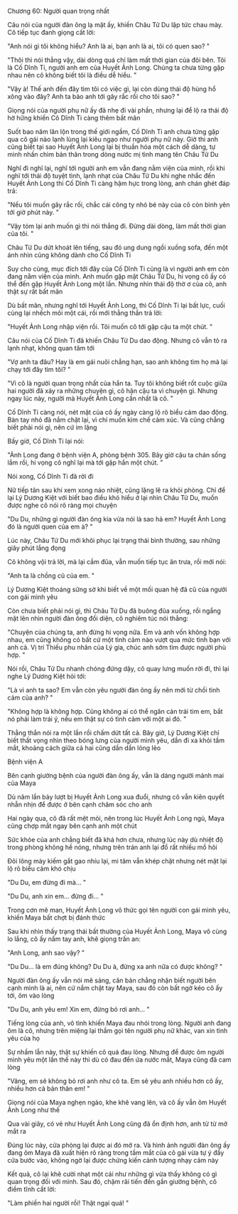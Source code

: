 




Chương 60: Người quan trọng nhất

Câu nói của người đàn ông lạ mặt ấy, khiến Châu Tử Du lập tức chau mày. Cô tiếp tục đanh giọng cất lời:

"Anh nói gì tôi không hiểu? Anh là ai, bạn anh là ai, tôi có quen sao? "

"Thôi thì nói thẳng vậy, dài dòng quá chỉ làm mất thời gian của đôi bên. Tôi là Cố Dĩnh Ti, người anh em của Huyết Ảnh Long. Chúng ta chưa từng gặp nhau nên cô không biết tôi là điều dễ hiểu. "

"Vậy à! Thế anh đến đây tìm tôi có việc gì, lại còn dùng thái độ hùng hổ xông vào đây? Anh ta bảo anh tới gây rắc rối cho tôi sao? "

Giọng nói của người phụ nữ ấy đã nhẹ đi vài phần, nhưng lại để lộ ra thái độ hờ hững khiến Cô Dĩnh Ti càng thêm bất mãn

Suốt bao năm lăn lộn trong thế giới ngầm, Cố Dĩnh Ti anh chưa từng gặp qua cô gái nào lạnh lùng lại kiêu ngạo như người phụ nữ này. Giờ thì anh cũng biết tại sao Huyết Ảnh Long lại bị thuần hóa một cách dễ dàng, tự mình nhấn chìm bản thân trong dòng nước mị tình mang tên Châu Tử Du

Nghĩ đi nghĩ lại, nghĩ tới người anh em vẫn đang nằm viện của mình, rồi khi nghĩ tới thái độ tuyệt tình, lạnh nhạt của Châu Tử Du khi nghe nhắc đến Huyết Ảnh Long thì Cố Dĩnh Ti càng hậm hực trong lòng, anh chán ghét đáp trả:

"Nếu tôi muốn gây rắc rối, chắc cái công ty nhỏ bé này của cô còn bình yên tới giờ phút này. "

"Vậy tóm lại anh muốn gì thì nói thẳng đi. Đừng dài dòng, làm mất thời gian của tôi. "

Châu Tử Du dứt khoát lên tiếng, sau đó ung dung ngồi xuống sofa, đến một ánh nhìn cũng không dành cho Cố Dĩnh Ti

Suy cho cùng, mục đích tới đây của Cố Dĩnh Ti cũng là vì người anh em còn đang nằm viện của mình. Anh muốn gặp mặt Châu Tử Du, hi vọng cô ấy có thể đến gặp Huyết Ảnh Long một lần. Nhưng nhìn thái độ thờ ơ của cô, anh thật sự rất bất mãn


Dù bất mãn, nhưng nghĩ tới Huyết Ảnh Long, thì Cố Dĩnh Ti lại bất lực, cuối cùng lại nhếch môi một cái, rồi mới thẳng thắn trả lời:

"Huyết Ảnh Long nhập viện rồi. Tôi muốn cô tới gặp cậu ta một chút. "

Câu nói của Cố Dĩnh Ti đã khiến Châu Tử Du dao động. Nhưng cô vẫn tỏ ra lạnh nhạt, không quan tâm tới

"Vợ anh ta đâu? Hay là em gái nuôi chẳng hạn, sao anh không tìm họ mà lại chạy tới đây tìm tôi? "

"Vì cô là người quan trọng nhất của hắn ta. Tuy tôi không biết rốt cuộc giữa hai người đã xảy ra những chuyện gì, cô hận cậu ta vì chuyện gì. Nhưng ngay lúc này, người mà Huyết Ảnh Long cần nhất là cô. "

Cố Dĩnh Ti càng nói, nét mặt của cô ấy ngày càng lộ rõ biểu cảm dao động. Bàn tay nhỏ đã nắm chặt lại, vì chỉ muốn kìm chế cảm xúc. Và cũng chẳng biết phải nói gì, nên cứ im lặng

Bấy giờ, Cố Dĩnh Ti lại nói:

"Ảnh Long đang ở bệnh viện A, phòng bệnh 305. Bây giờ cậu ta chán sống lắm rồi, hi vọng cô nghĩ lại mà tới gặp hắn một chút. "

Nói xong, Cố Dĩnh Ti đã rời đi

Nữ tiếp tân sau khi xem xong náo nhiệt, cũng lặng lẽ ra khỏi phòng. Chỉ để lại Lý Dương Kiệt với biết bao điều khó hiểu ở lại nhìn Châu Tử Du, muốn được nghe cô nói rõ ràng mọi chuyện

"Du Du, những gì người đàn ông kia vừa nói là sao hả em? Huyết Ảnh Long đó là người quen của em à? "

Lúc này, Châu Tử Du mới khôi phục lại trạng thái bình thường, sau những giây phút lắng đọng

Cô không vội trả lời, mà lại cầm đũa, vẫn muốn tiếp tục ăn trưa, rồi mới nói:

"Anh ta là chồng cũ của em. "

Lý Dương Kiệt thoáng sững sờ khi biết về một mối quan hệ đã cũ của người con gái mình yêu

Còn chưa biết phải nói gì, thì Châu Tử Du đã buông đũa xuống, rồi ngẩng mặt lên nhìn người đàn ông đối diện, cô nghiêm túc nói thẳng:

"Chuyện của chúng ta, anh đừng hi vọng nữa. Em và anh vốn không hợp nhau, em cũng không có bất cứ một tình cảm nào vượt qua mức tình bạn với anh cả. Vị trí Thiếu phu nhân của Lý gia, chúc anh sớm tìm được người phù hợp. "


Nói rồi, Châu Tử Du nhanh chóng đứng dậy, cô quay lưng muốn rời đi, thì lại nghe Lý Dương Kiệt hỏi tới:

"Là vì anh ta sao? Em vẫn còn yêu người đàn ông ấy nên mới từ chối tình cảm của anh? "

"Không hợp là không hợp. Cũng không ai có thể ngăn cản trái tim em, bắt nó phải làm trái ý, nếu em thật sự có tình cảm với một ai đó. "

Thẳng thắn nói ra một lần rồi chấm dứt tất cả. Bây giờ, Lý Dương Kiệt chỉ biết thất vọng nhìn theo bóng lưng của người mình yêu, dần đi xa khỏi tầm mắt, khoảng cách giữa cả hai cũng dần dần lỏng lẻo


Bệnh viện A

Bên cạnh giường bệnh của người đàn ông ấy, vẫn là dáng người mảnh mai của Maya

Dù năm lần bảy lượt bị Huyết Ảnh Long xua đuổi, nhưng cô vẫn kiên quyết nhẫn nhịn để được ở bên cạnh chăm sóc cho anh

Hai ngày qua, cô đã rất mệt mỏi, nên trong lúc Huyết Ảnh Long ngủ, Maya cũng chợp mắt ngay bên cạnh anh một chút

Sức khỏe của anh chẳng biết đã khá hơn chưa, nhưng lúc này dù nhiệt độ trong phòng không hề nóng, nhưng trên trán anh lại đổ rất nhiều mồ hôi

Đôi lông mày kiếm gắt gao nhíu lại, mi tâm vẫn khép chặt nhưng nét mặt lại lộ rõ biểu cảm khó chịu

"Du Du, em đừng đi mà... "

"Du Du, anh xin em... đừng đi... "

Trong cơn mê man, Huyết Ảnh Long vô thức gọi tên người con gái mình yêu, khiến Maya bất chợt bị đánh thức

Sau khi nhìn thấy trạng thái bất thường của Huyết Ảnh Long, Maya vô cùng lo lắng, cô ấy nắm tay anh, khẽ giọng trấn an:

"Anh Long, anh sao vậy? "


"Du Du... là em đúng không? Du Du à, đừng xa anh nữa có được không? "

Người đàn ông ấy vẫn nói mê sảng, căn bản chẳng nhận biết người bên cạnh mình là ai, nên cứ nắm chặt tay Maya, sau đó còn bất ngờ kéo cô ấy tới, ôm vào lòng

"Du Du, anh yêu em! Xin em, đừng bỏ rơi anh... "

Tiếng lòng của anh, vô tình khiến Maya đau nhói trong lòng. Người anh đang ôm là cô, nhưng trên miệng lại thầm gọi tên người phụ nữ khác, van xin tình yêu của họ

Sự nhầm lẫn này, thật sự khiến cô quá đau lòng. Nhưng để được ôm người mình yêu một lần thế này thì dù có đau đến ứa nước mắt, Maya cũng đã cam lòng

"Vâng, em sẽ không bỏ rơi anh như cô ta. Em sẽ yêu anh nhiều hơn cô ấy, nhiều hơn cả bản thân em! "

Giọng nói của Maya nghẹn ngào, khe khẽ vang lên, và cô ấy vẫn ôm Huyết Ảnh Long như thế

Qua vài giây, có vẻ như Huyết Ảnh Long cũng đã ổn định hơn, anh từ từ mở mắt ra

Đúng lúc này, cửa phòng lại được ai đó mở ra. Và hình ảnh người đàn ông ấy đang ôm Maya đã xuất hiện rõ ràng trong tầm mắt của cô gái vừa tự ý đẩy cửa bước vào, không ngờ lại được chứng kiến cảnh tượng nhạy cảm này

Kết quả, cô lại khẽ cười nhạt một cái như những gì vừa thấy không có gì quan trọng đối với mình. Sau đó, chậm rãi tiến đến gần giường bệnh, cô điềm tĩnh cất lời:

"Làm phiền hai người rồi! Thật ngại quá! "




